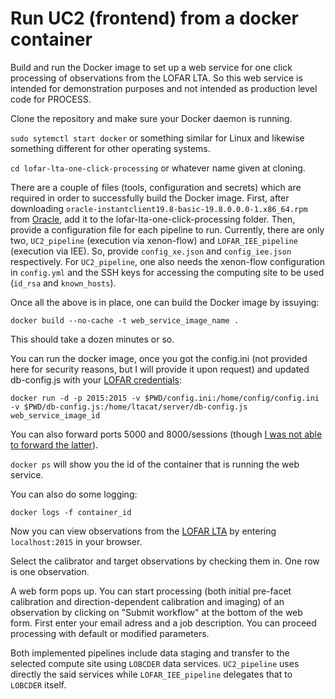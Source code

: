 # Run UC2 (frontend) from a docker container 

Build and run the Docker image to set up a web service for one click processing of observations from the LOFAR LTA.
So this web service is intended for demonstration purposes and not intended as production level code for PROCESS.

Clone the repository and make sure your Docker daemon is running.

`sudo sytemctl start docker` or something similar for Linux and likewise something different for other operating systems.

`cd lofar-lta-one-click-processing` or whatever name given at cloning.

There are a couple of files (tools, configuration and secrets) which are required in order to successfully build the Docker image. 
First, after downloading ```oracle-instantclient19.8-basic-19.8.0.0.0-1.x86_64.rpm``` from [Oracle](https://www.oracle.com/technetwork/topics/linuxx86-64soft-092277.html), add it to the lofar-lta-one-click-processing folder.
Then, provide a configuration file for each pipeline to run. Currently, there are only two, `UC2_pipeline` (execution via xenon-flow) and `LOFAR_IEE_pipeline` (execution via IEE). So, provide `config_xe.json` and `config_iee.json` respectively.
For `UC2_pipeline`, one also needs the xenon-flow configuration in `config.yml` and the SSH keys for accessing the computing site to be used (`id_rsa` and `known_hosts`).

 Once all the above is in place, one can build the Docker image by issuying:

`docker build --no-cache -t web_service_image_name .`

This should take a dozen minutes or so.

You can run the docker image, once you got the config.ini (not provided here for security reasons, but I will provide it upon request) and updated db-config.js with your [LOFAR credentials](https://www.astron.nl/lofarwiki/doku.php?id=public:lta_howto):

`docker run -d -p 2015:2015 -v $PWD/config.ini:/home/config/config.ini -v $PWD/db-config.js:/home/ltacat/server/db-config.js web_service_image_id`

You can also forward ports 5000 and 8000/sessions (though [I was not able to forward the latter](https://github.com/process-project/lofar-lta-one-click-processing/issues/1#issue-406329872)).

`docker ps` will show you the id of the container that is running the web service.

You can also do some logging:

`docker logs -f container_id`

Now you can view observations from the [LOFAR LTA](lta.lofar.eu) by entering
```localhost:2015```
in your browser.

Select the calibrator and target observations by checking them in. One row is one observation.

A web form pops up. You can start processing (both initial pre-facet calibration and direction-dependent calibration and imaging) of an observation by clicking on "Submit workflow" at the bottom of the web form. First enter your email adress and a job description. You can proceed processing with default or modified parameters.

Both implemented pipelines include data staging and transfer to the selected compute site using `LOBCDER` data services. `UC2_pipeline` uses directly the said services while `LOFAR_IEE_pipeline` delegates that to `LOBCDER` itself.

